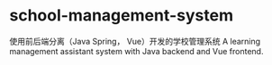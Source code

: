 # school-management-system
使用前后端分离（Java Spring， Vue）开发的学校管理系统 A learning management assistant system with Java backend and Vue frontend. 
